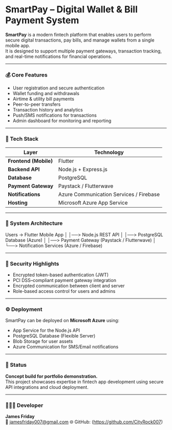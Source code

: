 # SmartPay – Digital Wallet & Bill Payment System

**SmartPay** is a modern fintech platform that enables users to perform secure digital transactions, pay bills, and manage wallets from a single mobile app.  
It is designed to support multiple payment gateways, transaction tracking, and real-time notifications for financial operations.

---

### 💰 Core Features
- User registration and secure authentication  
- Wallet funding and withdrawals  
- Airtime & utility bill payments  
- Peer-to-peer transfers  
- Transaction history and analytics  
- Push/SMS notifications for transactions  
- Admin dashboard for monitoring and reporting  

---

### 🧠 Tech Stack
| Layer | Technology |
|-------|-------------|
| **Frontend (Mobile)** | Flutter |
| **Backend API** | Node.js + Express.js |
| **Database** | PostgreSQL |
| **Payment Gateway** | Paystack / Flutterwave |
| **Notifications** | Azure Communication Services / Firebase |
| **Hosting** | Microsoft Azure App Service |

---

### 🧩 System Architecture

Users → Flutter Mobile App
│
│──> Node.js REST API
│
│──> PostgreSQL Database (Azure)
│
│──> Payment Gateway (Paystack / Flutterwave)
│
└──> Notification Services (Azure / Firebase)


---

### 🔐 Security Highlights
- Encrypted token-based authentication (JWT)  
- PCI DSS–compliant payment gateway integration  
- Encrypted communication between client and server  
- Role-based access control for users and admins  

---

### ⚙️ Deployment
SmartPay can be deployed on **Microsoft Azure** using:
- App Service for the Node.js API  
- PostgreSQL Database (Flexible Server)  
- Blob Storage for user assets  
- Azure Communication for SMS/Email notifications  

---

### 🧾 Status
**Concept build for portfolio demonstration.**  
This project showcases expertise in fintech app development using secure API integrations and cloud deployment.

---

### 👨🏽‍💻 Developer
**James Friday**  
📧 jamesfriday007@gmail.com 
🌐 GitHub: (https://github.com/CityRock007)
